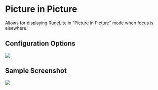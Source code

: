 # Picture in Picture
Allows for displaying RuneLite in "Picture in Picture" mode when focus is elsewhere.

## Configuration Options
![](https://github.com/dekuScrub731/images/blob/master/picture-in-picture-config.png)

## Sample Screenshot
![](https://github.com/dekuScrub731/images/blob/master/picture-in-picture-screenshot.png)
